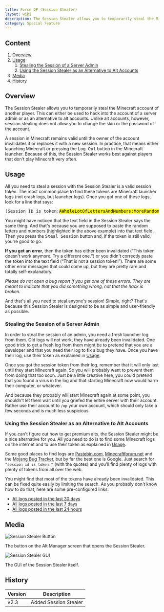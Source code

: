 ```yaml
---
title: Force OP (Session Stealer)
layout: wiki
description: The Session Stealer allows you to temporarily steal the Minecraft account of any other player, making it an easy Force OP.
category: Special Feature
---
```

<div class="panel panel-default">
  <div class="panel-heading">
    <h2 class="panel-title visible-xs-inline visible-sm-inline visible-md-inline visible-lg-inline">
      Content
    </h2>
  </div>
  <div class="panel-body">
    <ol>
      <li>
        <a href="#Overview">Overview</a>
      </li>
      <li>
        <a href="#usage">Usage</a>
        <ol>
          <li>
            <a href="#stealing-the-session-of-a-server-admin">Stealing the Session of a Server Admin</a>
          </li>
          <li>
            <a href="#using-the-session-stealer-as-an-alternative-to-alt-accounts">Using the Session Stealer as an Alternative to Alt Accounts</a>
          </li>
        </ol>
      </li>
      <li>
        <a href="#media">Media</a>
      </li>
      <li>
        <a href="#history">History</a>
      </li>
    </ol>
  </div>
</div>

## Overview
The Session Stealer allows you to temporarily steal the Minecraft account of another player. This can either be used to hack into the account of a server admin or as an alternative to alt accounts. Unlike alt accounts, however, session stealing does not allow you to change the skin or the password of the account.

A session in Minecraft remains valid until the owner of the account invalidates it or replaces it with a new session. In practice, that means either launching Minecraft or pressing the <kbd>Log Out</kbd> button in the Minecraft launcher. Because of this, the Session Stealer works best against players that don't play Minecraft very often.

## Usage
All you need to steal a session with the Session Stealer is a valid session token. The most common place to find these tokens are Minecraft launcher logs (not crash logs, but launcher logs). Once you got one of these logs, look for a line that says:

<pre style="word-wrap: normal;">(Session ID is token:<mark>AWholeLotOfLettersAndNumbers:MoreRandomLettersAndNumbers</mark>)</pre>

You might have noticed that the text field in the Session Stealer says the same thing. And that's because you are supposed to paste the random letters and numbers (highlighted in the above example) into that text field. Then you press the <kbd>Steal Session</kbd> button and, if the token is still valid, you're good to go.

**If you get an error**, then the token has either been invalidated (<q>This token doesn't work anymore. Try a different one.</q>) or you didn't correctly paste the token into the text field (<q>That is not a session token!</q>). There are some other error messages that could come up, but they are pretty rare and totally self-explanatory.

*Please do not open a bug report if you get one of these errors. They are meant to indicate that you did something wrong, not that the hack is broken.*

And that's all you need to steal anyone's session! Simple, right? That's because this Session Stealer is designed to be as simple and user-friendly as possible.

### Stealing the Session of a Server Admin
In order to steal the session of an admin, you need a fresh launcher log from them. Old logs will not work, they have already been invalidated. One good trick to get a fresh log from them might be to pretend that you are a developer and that you need their log to fix a bug they have. Once you have their log, use their token as explained in [Usage](#usage).

Once you got the session token from their log, remember that it will only last until they start Minecraft again. So you will probably want to prevent them from doing that too soon. Just be a little creative here, you could pretend that you found a virus in the log and that starting Minecraft now would harm their computer, or whatever.

And because they probably will start Minecraft again at some point, you shouldn't let them wait until you griefed the entire server with their account. Rather use their account to `/op` your own account, which should only take a few seconds and is much less suspicious.

### Using the Session Stealer as an Alternative to Alt Accounts
If you can't figure out how to get premium alts, the Session Stealer might be a nice alternative for you. All you need to do is to find some Minecraft logs on the internet and to use their token as explained in [Usage](#usage).

Some good places to find logs are [Pastebin.com](http://pastebin.com/), [Minecraftforum.net](http://www.minecraftforum.net/) and the [Mojang Bug Tracker](https://bugs.mojang.com/), but by far the best one is Google. Just search for `"session id is token:"` (with the quotes) and you'll find plenty of logs with plenty of tokens from all over the web.

You might find that most of the tokens have already been invalidated. This can be fixed quite easily by limiting the search. As you probably don't know how to do that, here are some pre-configured links:

- <a href="https://www.google.com/?#q=%22session+id+is+token:%22&tbs=qdr:m" target="_blank">All logs posted in the last 30 days</a>
- <a href="https://www.google.com/?#q=%22session+id+is+token:%22&tbs=qdr:w" target="_blank">All logs posted in the last 7 days</a>
- <a href="https://www.google.com/?#q=%22session+id+is+token:%22&tbs=qdr:d" target="_blank">All logs posted in the last 24 hours</a>

## Media
<div class="row">
  <div class="col-sm-10 col-md-8 col-lg-6">
    <div class="thumbnail">
      <img src="https://cloud.githubusercontent.com/assets/10100202/9369230/203acbb6-46c8-11e5-8fdf-5192dfce3a23.png" alt="Session Stealer Button">
      <div class="caption">
        <p>
          The button on the Alt Manager screen that opens the Session Stealer.
        </p>
      </div>
    </div>
  </div>
  <div class="col-sm-10 col-md-8 col-lg-6">
    <div class="thumbnail">
      <img src="https://cloud.githubusercontent.com/assets/10100202/9366024/20730df4-46b5-11e5-9b6a-c9cdbe38f63c.png" alt="Session Stealer GUI">
      <div class="caption">
        <p>
          The GUI of the Session Stealer itself.
        </p>
      </div>
    </div>
  </div>
</div>

## History
<table class="table">
  <thead>
    <tr>
      <th>
        Version
      </th>
      <th>
        Description
      </th>
    </tr>
  </thead>
  <tbody>
    <tr>
      <td>
        v2.3
      </td>
      <td>
        Added Session Stealer
      </td>
    </tr>
  </tbody>
</table>
